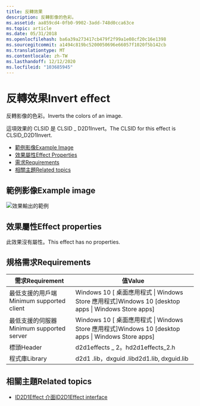 ```yaml
---
title: 反轉效果
description: 反轉影像的色彩。
ms.assetid: aa859cd4-0fb0-9902-3add-748d0cca63ce
ms.topic: article
ms.date: 05/31/2018
ms.openlocfilehash: ba6a39a273417cb479f2f99a1e08cf20c16e1398
ms.sourcegitcommit: a1494c819bc5200050696e66057f1020f5b142cb
ms.translationtype: MT
ms.contentlocale: zh-TW
ms.lasthandoff: 12/12/2020
ms.locfileid: "103685945"
---
```

# <a name="invert-effect"></a><span data-ttu-id="bf152-103">反轉效果</span><span class="sxs-lookup"><span data-stu-id="bf152-103">Invert effect</span></span>

<span data-ttu-id="bf152-104">反轉影像的色彩。</span><span class="sxs-lookup"><span data-stu-id="bf152-104">Inverts the colors of an image.</span></span>

<span data-ttu-id="bf152-105">這項效果的 CLSID 是 CLSID \_ D2D1Invert。</span><span class="sxs-lookup"><span data-stu-id="bf152-105">The CLSID for this effect is CLSID\_D2D1Invert.</span></span>

-   [<span data-ttu-id="bf152-106">範例影像</span><span class="sxs-lookup"><span data-stu-id="bf152-106">Example Image</span></span>](#example-image)
-   [<span data-ttu-id="bf152-107">效果屬性</span><span class="sxs-lookup"><span data-stu-id="bf152-107">Effect Properties</span></span>](#effect-properties)
-   [<span data-ttu-id="bf152-108">需求</span><span class="sxs-lookup"><span data-stu-id="bf152-108">Requirements</span></span>](#requirements)
-   [<span data-ttu-id="bf152-109">相關主題</span><span class="sxs-lookup"><span data-stu-id="bf152-109">Related topics</span></span>](#related-topics)

## <a name="example-image"></a><span data-ttu-id="bf152-110">範例影像</span><span class="sxs-lookup"><span data-stu-id="bf152-110">Example image</span></span>

![效果輸出的範例](images/invert-effect.png)

## <a name="effect-properties"></a><span data-ttu-id="bf152-112">效果屬性</span><span class="sxs-lookup"><span data-stu-id="bf152-112">Effect properties</span></span>

<span data-ttu-id="bf152-113">此效果沒有屬性。</span><span class="sxs-lookup"><span data-stu-id="bf152-113">This effect has no properties.</span></span>

## <a name="requirements"></a><span data-ttu-id="bf152-114">規格需求</span><span class="sxs-lookup"><span data-stu-id="bf152-114">Requirements</span></span>



| <span data-ttu-id="bf152-115">需求</span><span class="sxs-lookup"><span data-stu-id="bf152-115">Requirement</span></span> | <span data-ttu-id="bf152-116">值</span><span class="sxs-lookup"><span data-stu-id="bf152-116">Value</span></span> |
|--------------------------|---------------------------------------------------|
| <span data-ttu-id="bf152-117">最低支援的用戶端</span><span class="sxs-lookup"><span data-stu-id="bf152-117">Minimum supported client</span></span> | <span data-ttu-id="bf152-118">Windows 10 \[ 桌面應用程式 \| Windows Store 應用程式\]</span><span class="sxs-lookup"><span data-stu-id="bf152-118">Windows 10 \[desktop apps \| Windows Store apps\]</span></span> |
| <span data-ttu-id="bf152-119">最低支援的伺服器</span><span class="sxs-lookup"><span data-stu-id="bf152-119">Minimum supported server</span></span> | <span data-ttu-id="bf152-120">Windows 10 \[ 桌面應用程式 \| Windows Store 應用程式\]</span><span class="sxs-lookup"><span data-stu-id="bf152-120">Windows 10 \[desktop apps \| Windows Store apps\]</span></span> |
| <span data-ttu-id="bf152-121">標頭</span><span class="sxs-lookup"><span data-stu-id="bf152-121">Header</span></span>                   | <span data-ttu-id="bf152-122">d2d1effects \_ 2。h</span><span class="sxs-lookup"><span data-stu-id="bf152-122">d2d1effects\_2.h</span></span>                                  |
| <span data-ttu-id="bf152-123">程式庫</span><span class="sxs-lookup"><span data-stu-id="bf152-123">Library</span></span>                  | <span data-ttu-id="bf152-124">d2d1 .lib，dxguid .lib</span><span class="sxs-lookup"><span data-stu-id="bf152-124">d2d1.lib, dxguid.lib</span></span>                              |


## <a name="related-topics"></a><span data-ttu-id="bf152-125">相關主題</span><span class="sxs-lookup"><span data-stu-id="bf152-125">Related topics</span></span>

* [<span data-ttu-id="bf152-126">ID2D1Effect 介面</span><span class="sxs-lookup"><span data-stu-id="bf152-126">ID2D1Effect interface</span></span>](/windows/desktop/api/d2d1_1/nn-d2d1_1-id2d1effect)
